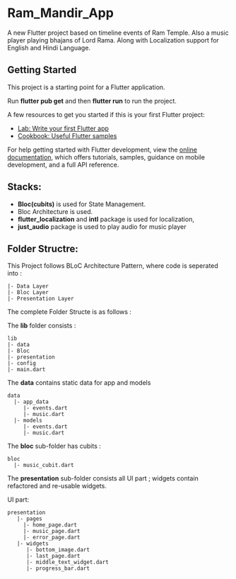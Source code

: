 # Ram_Mandir_App

A new Flutter project based on timeline events of Ram Temple. Also a music player playing bhajans of Lord Rama. Along with Localization support for English and Hindi Language.

## Getting Started

This project is a starting point for a Flutter application.

Run **flutter pub get** and then **flutter run** to run the project.

A few resources to get you started if this is your first Flutter project:

- [Lab: Write your first Flutter app](https://docs.flutter.dev/get-started/codelab)
- [Cookbook: Useful Flutter samples](https://docs.flutter.dev/cookbook)

For help getting started with Flutter development, view the
[online documentation](https://docs.flutter.dev/), which offers tutorials,
samples, guidance on mobile development, and a full API reference.

## Stacks:
- **Bloc(cubits)** is used for State Management.
- Bloc Architecture is used.
- **flutter_localization** and **intl** package is used for localization,
- **just_audio** package is used to play audio for music player

## Folder Structre:
This Project follows BLoC Architecture Pattern, where code is seperated into :

```
|- Data Layer
|- Bloc Layer
|- Presentation Layer
```
The complete Folder Structe is as follows :

The **lib** folder consists :
```
lib
|- data
|- Bloc
|- presentation
|- config
|- main.dart
```
The **data** contains static data for app and models

```
data
  |- app_data
     |- events.dart
     |- music.dart
  |- models
     |- events.dart
     |- music.dart
```
The **bloc** sub-folder has cubits :
```
bloc
  |- music_cubit.dart
```
The **presentation** sub-folder consists all UI part ; widgets contain refactored and re-usable widgets.

UI part:

```
presentation
   |- pages
     |- home_page.dart
     |- music_page.dart
     |- error_page.dart
   |- widgets
      |- bottom_image.dart
      |- last_page.dart
      |- middle_text_widget.dart
      |- progress_bar.dart
       
  
```

